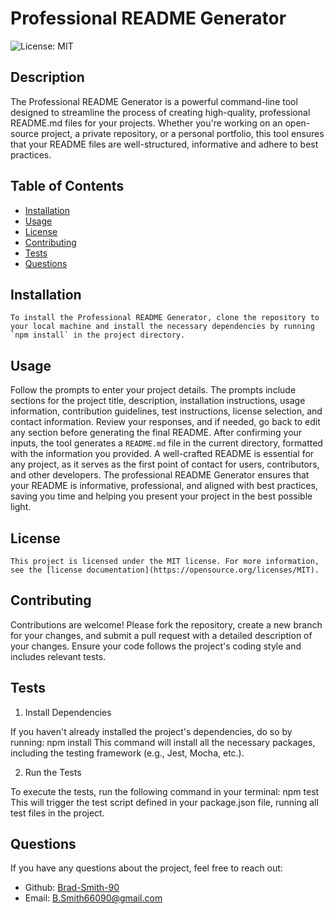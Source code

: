 # Professional README Generator

![License: MIT](https://img.shields.io/badge/License-MIT-yellow.svg)

## Description
The Professional README Generator is a powerful command-line tool designed to streamline the process of creating high-quality, professional README.md files for your projects. Whether you're working on an open-source project, a private repository, or a personal portfolio, this tool ensures that your README files are well-structured, informative and adhere to best practices.

## Table of Contents
- [Installation](#installation)
- [Usage](#usage)
- [License](#license)
- [Contributing](#contributing)
- [Tests](#tests)
- [Questions](#questions)

## Installation
```
To install the Professional README Generator, clone the repository to your local machine and install the necessary dependencies by running `npm install` in the project directory.
```

## Usage
Follow the prompts to enter your project details. The prompts include sections for the project title, description, installation instructions, usage information, contribution guidelines, test instructions, license selection, and contact information. Review your responses, and if needed, go back to edit any section before generating the final README. After confirming your inputs, the tool generates a `README.md` file in the current directory, formatted with the information you provided.                                                                                                                                                                                       A well-crafted README is essential for any project, as it serves as the first point of contact for users, contributors, and other developers.
 The professional README Generator ensures that your README is informative, professional, and aligned with best practices, saving you time and helping you present your project in the best possible light.

## License
    
    This project is licensed under the MIT license. For more information, see the [license documentation](https://opensource.org/licenses/MIT).
    

## Contributing
Contributions are welcome! Please fork the repository, create a new branch for your changes, and submit a pull request with a detailed description of your changes. Ensure your code follows the project's coding style and includes relevant tests.

## Tests

1. Install Dependencies

If you haven't already installed the project's dependencies, do so by running: npm install
This command will install all the necessary packages, including the testing framework (e.g., Jest, Mocha, etc.).

2. Run the Tests

To execute the tests, run the following command in your terminal: npm test
This will trigger the test script defined in your package.json file, running all test files in the project.




## Questions
If you have any questions about the project, feel free to reach out:
- Github: [Brad-Smith-90](https://github.com/Brad-Smith-90)
- Email: B.Smith66090@gmail.com

